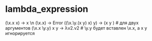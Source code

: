 # lambda_expression
(\x.x x) -> x \n
(\x.x) -> Error
((\x.\y.(x y) x) y) -> (x y ) # для двух аргументов
(\x.x \y.y) x y -> λv2.v2 # \y.y будет вставлен \x.x, а x y игнорируется
